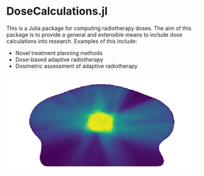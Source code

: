 # DoseCalculations.jl

This is a Julia package for computing radiotherapy doses.
The aim of this package is to provide a general and extensible means to include dose calculations into research.
Examples of this include:

- Novel treatment planning methods
- Dose-based adaptive radiotherapy
- Dosimetric assessment of adaptive radiotherapy

![dose_recon_example](assets/dose-reconstruction.png)
